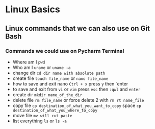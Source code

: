 # Linux Basics
## Linux commands that we can also use on Git Bash
### Commands we could use on Pycharm Terminal

- Where am I `pwd`
- Who am I `uname` or `uname -a`
- change dir `cd dir name with absolute path`
- create file `touch file_name` or `nano file_name`
- how to save and exit nano `Ctrl + x` press `y` then `enter
- to save and exit from `vi` or `vim` press `esc` then `:qwl` and `enter`
- create dir `mkdir name_of_the_dir`
- delete file `rm file_name` or force delete 2 with `rm rt name_file`
- copy file `cp destination_of_what_you_want_to_copy` space `cp destination_of_what_you_where_to_copy`
- move file `mv will cut paste `
- list everything `ls` or `ls -a`